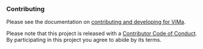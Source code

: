 ### Contributing

Please see the documentation on [contributing and developing for ViMa](http://vima.readme.io/docs/contributing-overview).

Please note that this project is released with a [Contributor Code of Conduct](CODE_OF_CONDUCT.md). By participating in this project you agree to abide by its terms.
